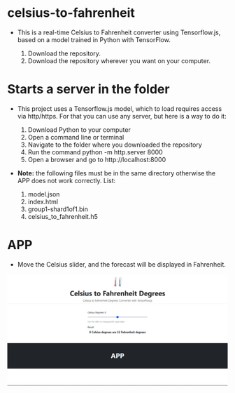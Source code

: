 # celsius-to-fahrenheit
- This is a real-time Celsius to Fahrenheit converter using Tensorflow.js, based on a model trained in Python with TensorFlow.

  1. Download the repository.
  2. Download the repository wherever you want on your computer.

 # Starts a server in the folder

- This project uses a Tensorflow.js model, which to load requires access via http/https. For that you can use any server, but here is a way to do it:

  1. Download Python to your computer
  2. Open a command line or terminal
  3. Navigate to the folder where you downloaded the repository
  4. Run the command python -m http.server 8000
  5. Open a browser and go to http://localhost:8000


- **Note:** the following files must be in the same directory otherwise the APP does not work correctly. List:
  1. model.json
  2. index.html
  3. group1-shard1of1.bin
  4. celsius_to_fahrenheit.h5

# APP

- Move the Celsius slider, and the forecast will be displayed in Fahrenheit.

![alt text](https://github.com/eyamilabraham/celsius-to-fahrenheit/blob/main/pic1.jpg)
